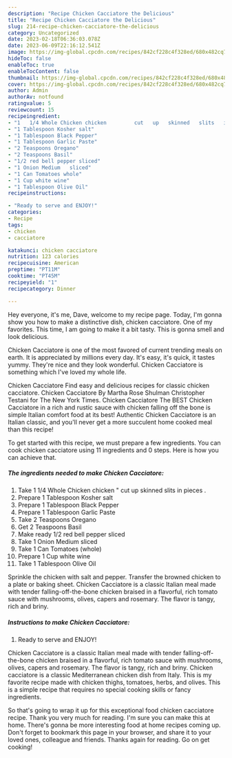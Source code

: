 ```yaml
---
description: "Recipe Chicken Cacciatore the Delicious"
title: "Recipe Chicken Cacciatore the Delicious"
slug: 214-recipe-chicken-cacciatore-the-delicious
category: Uncategorized
date: 2023-02-18T06:36:03.078Z
date: 2023-06-09T22:16:12.541Z
image: https://img-global.cpcdn.com/recipes/842cf228c4f328ed/680x482cq70/chicken-cacciatore-recipe-main-photo.jpg
hideToc: false
enableToc: true
enableTocContent: false
thumbnail: https://img-global.cpcdn.com/recipes/842cf228c4f328ed/680x482cq70/chicken-cacciatore-recipe-main-photo.jpg
cover: https://img-global.cpcdn.com/recipes/842cf228c4f328ed/680x482cq70/chicken-cacciatore-recipe-main-photo.jpg
author: Admin
authorAv: notfound
ratingvalue: 5
reviewcount: 15
recipeingredient:
- "1   1/4 Whole Chicken chicken         cut   up   skinned   slits   in      pieces "
- "1 Tablespoon Kosher salt"
- "1 Tablespoon Black Pepper"
- "1 Tablespoon Garlic Paste"
- "2 Teaspoons Oregano"
- "2 Teaspoons Basil"
- "1/2 red bell pepper sliced"
- "1 Onion Medium   sliced"
- "1 Can Tomatoes whole"
- "1 Cup white wine"
- "1 Tablespoon Olive Oil"
recipeinstructions:

- "Ready to serve and ENJOY!"
categories:
- Recipe
tags:
- chicken
- cacciatore

katakunci: chicken cacciatore 
nutrition: 123 calories
recipecuisine: American
preptime: "PT11M"
cooktime: "PT45M"
recipeyield: "1"
recipecategory: Dinner

---
```



Hey everyone, it's me, Dave, welcome to my recipe page. Today, I'm gonna show you how to make a distinctive dish, chicken cacciatore. One of my favorites. This time, I am going to make it a bit tasty. This is gonna smell and look delicious.

Chicken Cacciatore is one of the most favored of current trending meals on earth. It is appreciated by millions every day. It's easy, it's quick, it tastes yummy. They're nice and they look wonderful. Chicken Cacciatore is something which I've loved my whole life.

Chicken Cacciatore Find easy and delicious recipes for classic chicken cacciatore. Chicken Cacciatore By Martha Rose Shulman Christopher Testani for The New York Times. Chicken Cacciatore The BEST Chicken Cacciatore in a rich and rustic sauce with chicken falling off the bone is simple Italian comfort food at its best! Authentic Chicken Cacciatore is an Italian classic, and you&#39;ll never get a more succulent home cooked meal than this recipe!


To get started with this recipe, we must prepare a few ingredients. You can cook chicken cacciatore using 11 ingredients and 0 steps. Here is how you can achieve that.

<!--inarticleads1-->

##### The ingredients needed to make Chicken Cacciatore:

1. Take 1   1/4 Whole Chicken chicken &#34;        cut   up   skinned   slits   in      pieces .
1. Prepare 1 Tablespoon Kosher salt
1. Prepare 1 Tablespoon Black Pepper
1. Prepare 1 Tablespoon Garlic Paste
1. Take 2 Teaspoons Oregano
1. Get 2 Teaspoons Basil
1. Make ready 1/2 red bell pepper sliced
1. Take 1 Onion Medium   sliced
1. Take 1 Can Tomatoes (whole)
1. Prepare 1 Cup white wine
1. Take 1 Tablespoon Olive Oil


Sprinkle the chicken with salt and pepper. Transfer the browned chicken to a plate or baking sheet. Chicken Cacciatore is a classic Italian meal made with tender falling-off-the-bone chicken braised in a flavorful, rich tomato sauce with mushrooms, olives, capers and rosemary. The flavor is tangy, rich and briny. 

<!--inarticleads2-->

##### Instructions to make Chicken Cacciatore:


1. Ready to serve and ENJOY!

Chicken Cacciatore is a classic Italian meal made with tender falling-off-the-bone chicken braised in a flavorful, rich tomato sauce with mushrooms, olives, capers and rosemary. The flavor is tangy, rich and briny. Chicken cacciatore is a classic Mediterranean chicken dish from Italy. This is my favorite recipe made with chicken thighs, tomatoes, herbs, and olives. This is a simple recipe that requires no special cooking skills or fancy ingredients. 

So that's going to wrap it up for this exceptional food chicken cacciatore recipe. Thank you very much for reading. I'm sure you can make this at home. There's gonna be more interesting food at home recipes coming up. Don't forget to bookmark this page in your browser, and share it to your loved ones, colleague and friends. Thanks again for reading. Go on get cooking!
